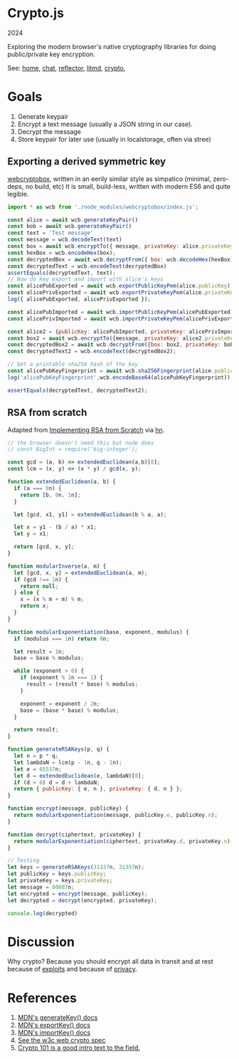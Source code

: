 # Crypto.js
2024

Exploring the modern browser's native cryptography libraries for doing public/private key encryption.

See:
[home](/),
[chat](/chat.md),
[reflector](/reflector.md),
[litmd](/lit.md),
[crypto](/notes/crypto.md),

# Goals
   1. Generate keypair
   2. Encrypt a text message (usually a JSON string in our case).
   3. Decrypt the message
   4. Store keypair for later use (usually in localstorage, often via stree)

## Exporting a derived symmetric key
 [webcryptobox](https://github.com/jo/webcryptobox), written in an eerily similar style as simpatico (minimal, zero-deps, no build, etc)
It is small, build-less, written with modern ES6 and quite legible.

```js
import * as wcb from './node_modules/webcryptobox/index.js';

const alice = await wcb.generateKeyPair()
const bob = await wcb.generateKeyPair()
const text = 'Test message'
const message = wcb.decodeText(text)
const box = await wcb.encryptTo({ message, privateKey: alice.privateKey, publicKey: bob.publicKey })
const hexBox = wcb.encodeHex(box);
const decryptedBox = await wcb.decryptFrom({ box: wcb.decodeHex(hexBox), privateKey: bob.privateKey, publicKey: alice.publicKey })
const decryptedText = wcb.encodeText(decryptedBox)
assertEquals(decryptedText, text);
// Now do key export and import with alice's keys
const alicePubExported = await wcb.exportPublicKeyPem(alice.publicKey);
const alicePrivExported = await wcb.exportPrivateKeyPem(alice.privateKey);
log({ alicePubExported, alicePrivExported });

const alicePubImported = await wcb.importPublicKeyPem(alicePubExported);
const alicePrivImported = await wcb.importPrivateKeyPem(alicePrivExported);

const alice2 = {publicKey: alicePubImported, privateKey: alicePrivImported};
const box2 = await wcb.encryptTo({message, privateKey: alice2.privateKey, publicKey: bob.publicKey});
const decryptedBox2 = await wcb.decryptFrom({box: box2, privateKey: bob.privateKey, publicKey: alice2.publicKey});
const decryptedText2 = wcb.encodeText(decryptedBox2);

// Get a printable sha256 hash of the key
const alicePubKeyFingerprint = await wcb.sha256Fingerprint(alice.publicKey);
log('alicePubKeyFingerprint',wcb.encodeBase64(alicePubKeyFingerprint));

assertEquals(decryptedText, decryptedText2);
```

## RSA from scratch
Adapted from [Implementing RSA from Scratch](https://coderoasis.com/implementing-rsa-from-scratch-in-javascript/) via [hn](https://news.ycombinator.com/item?id=39548300).

```js
// the browser doesn't need this but node does
// const BigInt = require('big-integer');

const gcd = (a, b) => extendedEuclidean(a,b)[0];
const lcm = (x, y) => (x * y) / gcd(x, y);

function extendedEuclidean(a, b) {
  if (a === 0n) {
    return [b, 0n, 1n];
  }

  let [gcd, x1, y1] = extendedEuclidean(b % a, a);

  let x = y1 - (b / a) * x1;
  let y = x1;

  return [gcd, x, y];
}

function modularInverse(a, m) {
  let [gcd, x, y] = extendedEuclidean(a, m);
  if (gcd !== 1n) {
    return null;
  } else {
    x = (x % m + m) % m;
    return x;
  }
}

function modularExponentiation(base, exponent, modulus) {
  if (modulus === 1n) return 0n;

  let result = 1n;
  base = base % modulus;

  while (exponent > 0) {
    if (exponent % 2n === 1) {
      result = (result * base) % modulus;
    }

    exponent = exponent / 2n;
    base = (base * base) % modulus;
  }

  return result;
}

function generateRSAKeys(p, q) {
  let n = p * q;
  let lambdaN = lcm(p - 1n, q - 1n);
  let e = 65537n;
  let d = extendedEuclidean(e, lambdaN)[0];
  if (d < 0) d = d + lambdaN;
  return { publicKey: { e, n }, privateKey: { d, n } };
}

function encrypt(message, publicKey) {
  return modularExponentiation(message, publicKey.e, publicKey.n);
}

function decrypt(ciphertext, privateKey) {
  return modularExponentiation(ciphertext, privateKey.d, privateKey.n);
}

// Testing
let keys = generateRSAKeys(31337n, 31357n);
let publicKey = keys.publicKey;
let privateKey = keys.privateKey;
let message = 80087n;
let encrypted = encrypt(message, publicKey);
let decrypted = decrypt(encrypted, privateKey);

console.log(decrypted)


```

# Discussion
Why crypto?
Because you should encrypt all data in transit and at rest because of [exploits](https://www.bleepingcomputer.com/news/security/google-finds-more-android-ios-zero-days-used-to-install-spyware/) and because of [privacy](https://www.wired.com/story/ditch-all-those-other-messaging-apps-heres-why-you-should-use-signal/).



# References

1. [MDN's generateKey() docs](https://developer.mozilla.org/en-US/docs/Web/API/SubtleCrypto/generateKey)
1. [MDN's exportKey() docs](https://developer.mozilla.org/en-US/docs/Web/API/SubtleCrypto/exportKey)
1. [MDN's importKey() docs](https://developer.mozilla.org/en-US/docs/Web/API/SubtleCrypto/importKey)
1. [See the w3c web crypto spec](https://w3c.github.io/webcrypto/#dfn-SubtleCrypto-method-generateKey)
1. [Crypto 101 is a good intro text to the field.](https://www.crypto101.io/)

